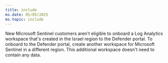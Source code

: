 ```yaml
---
title: include
ms.date: 05/05/2025
ms.topic: include
---
```


<!-- docutune:disable -->


New Microsoft Sentinel customers aren't eligible to onboard a Log Analytics workspace that's created in the Israel region to the Defender portal. To onboard to the Defender portal, create another workspace for Microsoft Sentinel in a different region. This additional workspace doesn't need to contain any data.